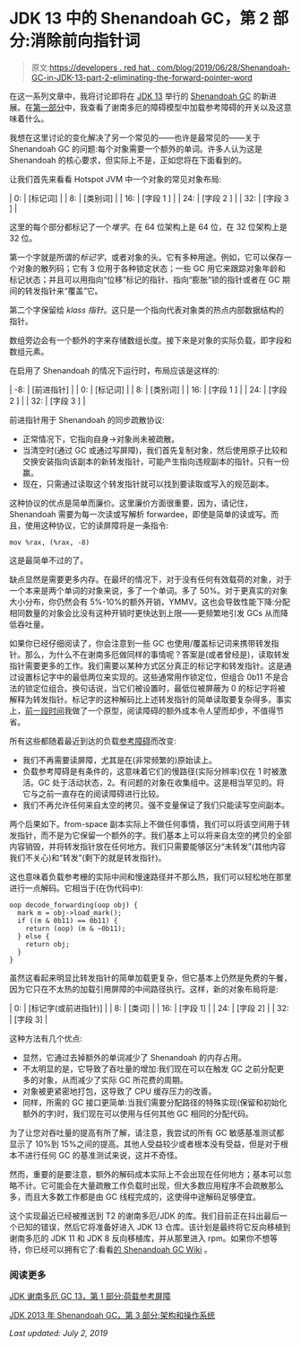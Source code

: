 # JDK 13 中的 Shenandoah GC，第 2 部分:消除前向指针词

> 原文:[https://developers . red hat . com/blog/2019/06/28/Shenandoah-GC-in-JDK-13-part-2-eliminating-the-forward-pointer-word](https://developers.redhat.com/blog/2019/06/28/shenandoah-gc-in-jdk-13-part-2-eliminating-the-forward-pointer-word)

在这一系列文章中，我将讨论即将在 [JDK 13](https://developers.redhat.com/products/openjdk/overview/) 举行的 [Shenandoah GC](https://developers.redhat.com/videos/youtube/N0JTvyCxiv8/) 的新进展。在[第一部分](https://developers.redhat.com/blog/?p=602377)中，我查看了谢南多厄的障碍模型中加载参考障碍的开关以及这意味着什么。

我想在这里讨论的变化解决了另一个常见的——也许是最常见的——关于 Shenandoah GC 的问题:每个对象需要一个额外的单词。许多人认为这是 Shenandoah 的核心要求，但实际上不是，正如您将在下面看到的。

让我们首先来看看 Hotspot JVM 中一个对象的常见对象布局:

| 0: | [标记词] |
| 8: | [类别词] |
| 16: | [字段 1 ] |
| 24: | [字段 2 ] |
| 32: | [字段 3 ] |

这里的每个部分都标记了一个*堆字*。在 64 位架构上是 64 位，在 32 位架构上是 32 位。

第一个字就是所谓的*标记字*，或者对象的头。它有多种用途。例如，它可以保存一个对象的散列码；它有 3 位用于各种锁定状态；一些 GC 用它来跟踪对象年龄和标记状态；并且可以用指向“位移”标记的指针、指向“膨胀”锁的指针或者在 GC 期间的转发指针来“覆盖”它。

第二个字保留给 *klass 指针*。这只是一个指向代表对象类的热点内部数据结构的指针。

数组旁边会有一个额外的字来存储数组长度。接下来是对象的实际负载，即字段和数组元素。

在启用了 Shenandoah 的情况下运行时，布局应该是这样的:

| -8: | [前进指针] |
| 0: | [标记词] |
| 8: | [类别词] |
| 16: | [字段 1 ] |
| 24: | [字段 2 ] |
| 32: | [字段 3 ] |

前进指针用于 Shenandoah 的同步疏散协议:

*   正常情况下，它指向自身->对象尚未被疏散。
*   当清空时(通过 GC 或通过写屏障)，我们首先复制对象，然后使用原子比较和交换安装指向该副本的新转发指针，可能产生指向违规副本的指针。只有一份赢。
*   现在，只需通过读取这个转发指针就可以找到要读取或写入的规范副本。

这种协议的优点是简单而廉价。这里廉价方面很重要，因为，请记住，Shenandoah 需要为每一次读或写解析 forwardee，即使是简单的读或写。而且，使用这种协议，它的读屏障将是一条指令:

```
mov %rax, (%rax, -8)
```

这是最简单不过的了。

缺点显然是需要更多内存。在最坏的情况下，对于没有任何有效载荷的对象，对于一个本来是两个单词的对象来说，多了一个单词。多了 50%。对于更真实的对象大小分布，你仍然会有 5%-10%的额外开销，YMMV。这也会导致性能下降:分配相同数量的对象会比没有这种开销时更快达到上限——更频繁地引发 GCs 从而降低吞吐量。

如果你已经仔细阅读了，你会注意到一些 GC 也使用/覆盖标记词来携带转发指针。那么，为什么不在谢南多厄做同样的事情呢？答案是(或者曾经是)，读取转发指针需要更多的工作。我们需要以某种方式区分真正的标记字和转发指针。这是通过设置标记字中的最低两位来实现的。这些通常用作锁定位，但组合 0b11 不是合法的锁定位组合。换句话说，当它们被设置时，最低位被屏蔽为 0 的标记字将被解释为转发指针。标记字的这种解码比上述转发指针的简单读取要复杂得多。事实上，[前一段时间](https://twitter.com/rkennke/status/1076532471880212481)我做了一个原型，阅读障碍的额外成本令人望而却步，不值得节省。

所有这些都随着最近到达的负载[参考障碍](https://rkennke.wordpress.com/2019/05/15/shenandoah-gc-in-jdk13-part-i-load-reference-barriers/)而改变:

*   我们不再需要读屏障，尤其是在(非常频繁的)原始读上。
*   负载参考障碍是有条件的，这意味着它们的慢路径(实际分辨率)仅在 1 时被激活。GC 处于活动状态，2。有问题的对象在收集组中。这是相当罕见的。将它与之前一直存在的阅读障碍进行比较。
*   我们不再允许任何来自太空的拷贝。强不变量保证了我们只能读写空间副本。

两个后果如下。from-space 副本实际上不做任何事情，我们可以将该空间用于转发指针，而不是为它保留一个额外的字。我们基本上可以将来自太空的拷贝的全部内容销毁，并将转发指针放在任何地方。我们只需要能够区分“未转发”(其他内容我们不关心)和“转发”(剩下的就是转发指针)。

这也意味着负载参考栅的实际中间和慢速路径并不那么热，我们可以轻松地在那里进行一点解码。它相当于(在伪代码中):

```
oop decode_forwarding(oop obj) {
  mark m = obj->load_mark();
  if ((m & 0b11) == 0b11) {
    return (oop) (m & ~0b11);
  } else {
    return obj;
  }
}
```

虽然这看起来明显比转发指针的简单加载更复杂，但它基本上仍然是免费的午餐，因为它只在不太热的加载引用屏障的中间路径执行。这样，新的对象布局将是:

| 0: | [标记字(或前进指针)] |
| 8: | [类词] |
| 16: | [字段 1] |
| 24: | [字段 2] |
| 32: | [字段 3] |

这种方法有几个优点:

*   显然，它通过去掉额外的单词减少了 Shenandoah 的内存占用。
*   不太明显的是，它导致了吞吐量的增加:我们现在可以在触发 GC 之前分配更多的对象，从而减少了实际 GC 所花费的周期。
*   对象被更紧密地打包，这导致了 CPU 缓存压力的改善。
*   同样，所需的 GC 接口更简单:当我们需要分配路径的特殊实现(保留和初始化额外的字)时，我们现在可以使用与任何其他 GC 相同的分配代码。

为了让您对吞吐量的提高有所了解，请注意，我尝试的所有 GC 敏感基准测试都显示了 10%到 15%之间的提高。其他人受益较少或者根本没有受益，但是对于根本不进行任何 GC 的基准测试来说，这并不奇怪。

然而，重要的是要注意，额外的解码成本实际上不会出现在任何地方；基本可以忽略不计。它可能会在大量疏散工作负载时出现，但大多数应用程序不会疏散那么多，而且大多数工作都是由 GC 线程完成的，这使得中途解码足够便宜。

这个实现最近已经被推送到 T2 的谢南多厄/JDK 的库。我们目前正在抖出最后一个已知的错误，然后它将准备好进入 JDK 13 仓库。该计划是最终将它反向移植到谢南多厄的 JDK 11 和 JDK 8 反向移植库，并从那里进入 rpm。如果你不想等待，你已经可以拥有它了:看看[的 Shenandoah GC Wiki](https://wiki.openjdk.java.net/display/shenandoah/Main) 。

### 阅读更多

[JDK 谢南多厄 GC 13，第 1 部分:荷载参考屏障](https://developers.redhat.com/blog/?p=602377)

[JDK 2013 年 Shenandoah GC，第 3 部分:架构和操作系统](https://developers.redhat.com/blog/?p=606497)

*Last updated: July 2, 2019*